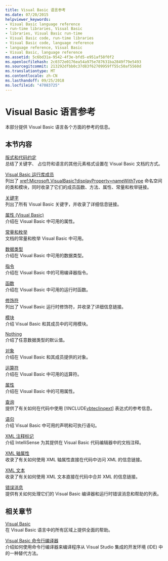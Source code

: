 ```yaml
---
title: Visual Basic 语言参考
ms.date: 07/20/2015
helpviewer_keywords:
- Visual Basic language reference
- run-time libraries, Visual Basic
- libraries, Visual Basic run-time
- Visual Basic code, run-time libraries
- Visual Basic code, language reference
- language reference, Visual Basic
- Visual Basic, language reference
ms.assetid: 5c6bd31a-9542-4f3e-bfd5-e951af58f0f2
ms.openlocfilehash: 2c0372e0176ea54a975e787631ba2849f79e5493
ms.sourcegitcommit: 213292dfbb0c37d83f62709959ff55c50af5560d
ms.translationtype: MT
ms.contentlocale: zh-CN
ms.lasthandoff: 09/25/2018
ms.locfileid: "47083725"
---
```

# <a name="visual-basic-language-reference"></a>Visual Basic 语言参考
本部分提供 Visual Basic 语言各个方面的参考的信息。  
  
## <a name="in-this-section"></a>本节内容  
 [版式和代码约定](../../visual-basic/language-reference/typographic-and-code-conventions.md)  
 总结了关键字、 占位符和语言的其他元素格式设置在 Visual Basic 文档的方式。  
  
 [Visual Basic 运行库成员](../../visual-basic/language-reference/runtime-library-members.md)  
 列出了 <xref:Microsoft.VisualBasic?displayProperty=nameWithType> 命名空间的类和模块，同时收录了它们的成员函数、方法、属性、常量和枚举链接。  
  
 [关键字](../../visual-basic/language-reference/keywords/index.md)  
 列出了所有 Visual Basic 关键字，并收录了详细信息链接。  
  
 [属性 (Visual Basic)](../../visual-basic/language-reference/attributes.md)  
 介绍在 Visual Basic 中可用的属性。  
  
 [常量和枚举](../../visual-basic/language-reference/constants-and-enumerations.md)  
 文档的常量和枚举 Visual Basic 中可用。  
  
 [数据类型](../../visual-basic/language-reference/data-types/index.md)  
 介绍在 Visual Basic 中可用的数据类型。  
  
 [指令](../../visual-basic/language-reference/directives/index.md)  
 介绍在 Visual Basic 中的可用编译器指令。  
  
 [函数](../../visual-basic/language-reference/functions/index.md)  
 介绍在 Visual Basic 中可用的运行时函数。  
  
 [修饰符](../../visual-basic/language-reference/modifiers/index.md)  
 列出了 Visual Basic 运行时修饰符，并收录了详细信息链接。  
  
 [模块](../../visual-basic/language-reference/modules.md)  
 介绍 Visual Basic 和其成员中的可用模块。  
  
 [Nothing](../../visual-basic/language-reference/nothing.md)  
 介绍了任意数据类型的默认值。  
  
 [对象](../../visual-basic/language-reference/objects/index.md)  
 介绍在 Visual Basic 和其成员提供的对象。  
  
 [运算符](../../visual-basic/language-reference/operators/index.md)  
 介绍在 Visual Basic 中可用的运算符。  
  
 [属性](../../visual-basic/language-reference/properties.md)  
 介绍在 Visual Basic 中的可用属性。  
  
 [查询](../../visual-basic/language-reference/queries/index.md)  
 提供了有关如何在代码中使用 [!INCLUDE[vbteclinqext](~/includes/vbteclinqext-md.md)] 表达式的参考信息。  
  
 [语句](../../visual-basic/language-reference/statements/index.md)  
 介绍 Visual Basic 中可用的声明和可执行语句。  
  
 [XML 注释标记](../../visual-basic/language-reference/xmldoc/index.md)  
 介绍 IntelliSense 为其提供在 Visual Basic 代码编辑器中的文档注释。  
  
 [XML 轴属性](../../visual-basic/language-reference/xml-axis/index.md)  
 收录了有关如何使用 XML 轴属性直接在代码中访问 XML 的信息链接。  
  
 [XML 文本](../../visual-basic/language-reference/xml-literals/index.md)  
 收录了有关如何使用 XML 文本直接在代码中合并 XML 的信息链接。  
  
 [错误消息](../../visual-basic/language-reference/error-messages/index.md)  
 提供有关如何处理它们的 Visual Basic 编译器和运行时错误消息和帮助的列表。  
  
## <a name="related-sections"></a>相关章节  
 [Visual Basic](../../visual-basic/index.md)  
 在 Visual Basic 语言中的所有区域上提供全面的帮助。  
  
 [Visual Basic 命令行编译器](../../visual-basic/reference/command-line-compiler/index.md)  
 介绍如何使用命令行编译器来编译程序从 Visual Studio 集成的开发环境 (IDE) 中的一种替代方法。
